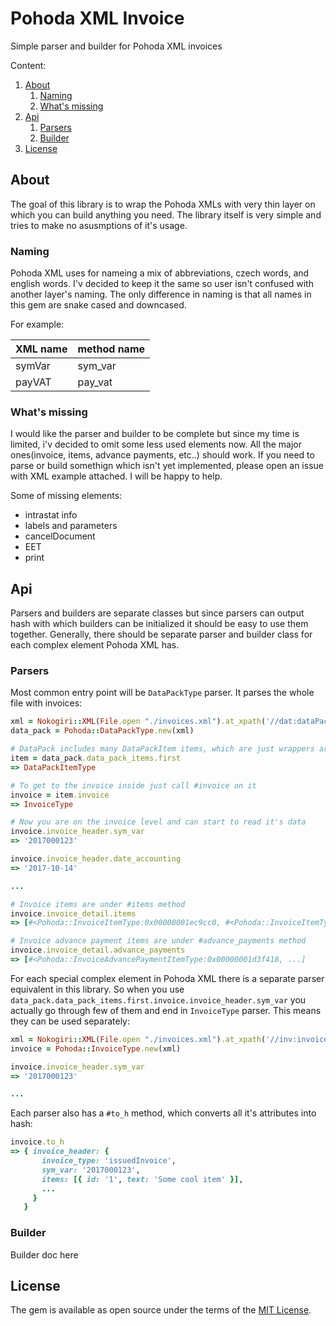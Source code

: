 # Pohoda XML Invoice

Simple parser and builder for Pohoda XML invoices

Content:
1. [About](#about)
    1. [Naming](#naming)
    2. [What's missing](#whats_missing)
2. [Api](#api)
    1. [Parsers](#parsers)
    2. [Builder](#builder)
3. [License](#license)

## About

The goal of this library is to wrap the Pohoda XMLs with very thin layer on which you can build anything you need. The library itself is very simple and tries to make no asusmptions of it's usage.

### Naming

Pohoda XML uses for nameing a mix of abbreviations, czech words, and english words. I'v decided to keep it the same so user isn't confused with another layer's naming. The only difference in naming is that all names in this gem are snake cased and downcased.

For example:

| XML name | method name |
|----------|-------------|
| symVar | sym_var |
| payVAT | pay_vat |

### What's missing

I would like the parser and builder to be complete but since my time is limited, i'v decided to omit some less used elements now. All the major ones(invoice, items, advance payments, etc..) should work.
If you need to parse or build somethign which isn't yet implemented, please open an issue with XML example attached. I will be happy to help.

Some of missing elements:
* intrastat info
* labels and parameters
* cancelDocument
* EET
* print

## Api

Parsers and builders are separate classes but since parsers can output hash with which builders can be initialized it should be easy to use them together. Generally, there should be separate parser and builder class for each complex element Pohoda XML has.

### Parsers

Most common entry point will be `DataPackType` parser. It parses the whole file with invoices:
```ruby
xml = Nokogiri::XML(File.open "./invoices.xml").at_xpath('//dat:dataPack')
data_pack = Pohoda::DataPackType.new(xml)

# DataPack includes many DataPackItem items, which are just wrappers around specific documents.
item = data_pack.data_pack_items.first
=> DataPackItemType

# To get to the invoice inside just call #invoice on it
invoice = item.invoice
=> InvoiceType

# Now you are on the invoice level and can start to read it's data
invoice.invoice_header.sym_var
=> '2017000123'

invoice.invoice_header.date_accounting
=> '2017-10-14'

...

# Invoice items are under #items method
invoice.invoice_detail.items
=> [#<Pohoda::InvoiceItemType:0x00000001ec9cc0, #<Pohoda::InvoiceItemType:0x00000001ec9cc0, ...]

# Invoice advance payment items are under #advance_payments method
invoice.invoice_detail.advance_payments
=> [#<Pohoda::InvoiceAdvancePaymentItemType:0x00000001d3f418, ...]

```

For each special complex element in Pohoda XML there is a separate parser equivalent in this library. So when you use `data_pack.data_pack_items.first.invoice.invoice_header.sym_var` you actually go through few of them and end in `InvoiceType` parser. This means they can be used separately:
```ruby
xml = Nokogiri::XML(File.open "./invoices.xml").at_xpath('//inv:invoice')
invoice = Pohoda::InvoiceType.new(xml)

invoice.invoice_header.sym_var
=> '2017000123'

...
```

Each parser also has a `#to_h` method, which converts all it's attributes into hash:
```ruby
invoice.to_h
=> { invoice_header: {
       invoice_type: 'issuedInvoice',
       sym_var: '2017000123',
       items: [{ id: '1', text: 'Some cool item' }],
       ...
     }
   }
```


### Builder

Builder doc here

## License

The gem is available as open source under the terms of the [MIT License](http://opensource.org/licenses/MIT).
